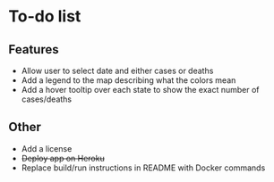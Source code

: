 # To-do list

## Features

- Allow user to select date and either cases or deaths
- Add a legend to the map describing what the colors mean
- Add a hover tooltip over each state to show the exact number of cases/deaths

## Other

- Add a license
- ~~Deploy app on Heroku~~
- Replace build/run instructions in README with Docker commands
